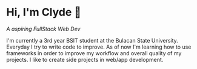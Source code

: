 # Hi, I'm Clyde 👋

*A aspiring FullStack Web Dev*

I'm currently a 3rd year BSIT student at the Bulacan State University. Everyday I try to write code to improve. As of now I'm learning how to use frameworks in order to improve my workflow and overall quality of my projects. I like to create side projects in web/app development.

